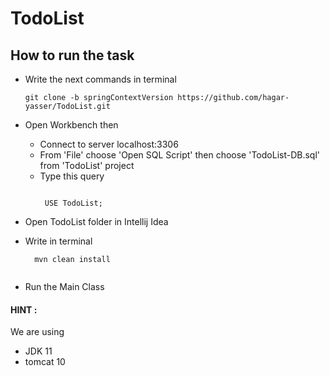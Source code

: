 # TodoList
## How to run the task
* Write the next commands in terminal 
  ```
  git clone -b springContextVersion https://github.com/hagar-yasser/TodoList.git

  ```
* Open Workbench then 
  * Connect to server localhost:3306
  * From 'File' choose 'Open SQL Script' then choose 'TodoList-DB.sql' from 'TodoList' project
  * Type this query
     ```
     
      USE TodoList;
     
     ```
  
* Open TodoList folder in Intellij Idea
* Write in terminal 
  ```
    mvn clean install
 
  ```
* Run the Main Class

#### HINT :
We are using 
 * JDK 11
 * tomcat 10


